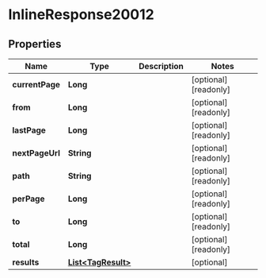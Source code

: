 

# InlineResponse20012


## Properties

| Name | Type | Description | Notes |
|------------ | ------------- | ------------- | -------------|
|**currentPage** | **Long** |  |  [optional] [readonly] |
|**from** | **Long** |  |  [optional] [readonly] |
|**lastPage** | **Long** |  |  [optional] [readonly] |
|**nextPageUrl** | **String** |  |  [optional] [readonly] |
|**path** | **String** |  |  [optional] [readonly] |
|**perPage** | **Long** |  |  [optional] [readonly] |
|**to** | **Long** |  |  [optional] [readonly] |
|**total** | **Long** |  |  [optional] [readonly] |
|**results** | [**List&lt;TagResult&gt;**](TagResult.md) |  |  [optional] |



